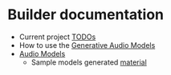 # Builder documentation

- Current project [TODOs](./TODOs.md)
- How to use the [Generative Audio Models](./Audio.md)
- [Audio Models](../AudioModels/README.md)
  - Sample models generated [material](../Assets/Samples/Audio%20Models%20Generated/Music/README.md)
